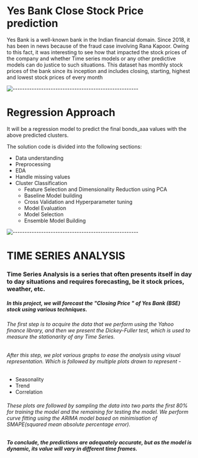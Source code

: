 # Yes Bank Close Stock Price prediction
Yes Bank is a well-known bank in the Indian financial domain. Since 2018, it has been in news because of the fraud case involving Rana Kapoor. Owing to this fact, it was interesting to see how that impacted the stock prices of the company and whether Time series models or any other predictive models can do justice to such situations. This dataset has monthly stock prices of the bank since its inception and includes closing, starting, highest and lowest stock prices of every month

![-----------------------------------------------------](https://raw.githubusercontent.com/andreasbm/readme/master/assets/lines/rainbow.png)

# Regression Approach
It will be a regression model to predict the final bonds_aaa values with the above predicted clusters.

The solution code is divided into the following sections:

* Data understanding
* Preprocessing
* EDA
* Handle missing values
*  Cluster Classification
    * Feature Selection and Dimensionality Reduction using PCA
    * Baseline Model building
    * Cross Validation and Hyperparameter tuning
    * Model Evaluation
    * Model Selection
    * Ensemble Model Building

![-----------------------------------------------------](https://raw.githubusercontent.com/andreasbm/readme/master/assets/lines/rainbow.png)


# TIME SERIES ANALYSIS
### Time Series Analysis is a series that often presents itself in day to day situations and requires forecasting, be it stock prices, weather, etc.
  ##### In this project, we will forecast the "Closing Price " of Yes Bank (BSE) stock using various techniques.
  ###### The first step is to acquire the data that we perform using the Yahoo finance library, and then we present the Dickey-Fuller test, which is used to measure the stationarity of any Time Series.
###### After this step, we plot various graphs to ease the analysis using visual representation. Which is followed by multiple plots drawn to represent -
  - Seasonality
  - Trend
  - Correlation
  ###### These plots are followed by sampling the data into two parts the first 80% for training the model and the remaining for testing the model. We perform curve fitting using the ARIMA model based on minimisation of SMAPE(squared mean absolute percentage error).
  ##### To conclude, the predictions are adequately accurate, but as the model is dynamic, its value will vary in different time frames.

